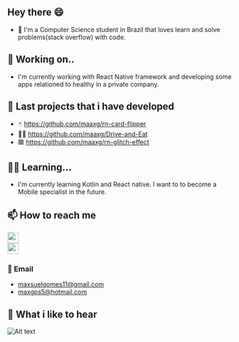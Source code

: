## Hey there :smile:

- 🔭  I'm a Computer Science student in Brazil that loves learn and solve problems(stack overflow) with code.

## 🌱 Working on..

- I'm currently working with React Native framework and developing some apps relationed to healthy in a private company.

## 💬 Last projects that i have developed
- :black_joker:  https://github.com/maaxg/rn-card-flipper
- :cook: https://github.com/maaxg/Drive-and-Eat
- :red_square:  https://github.com/maaxg/rn-glitch-effect

## :teacher: Learning...

- I'm currently learning Kotlin and React native. I want to to become a Mobile specialist in the future.

## 📫 How to reach me

[<img src="https://user-images.githubusercontent.com/49838612/106606041-6878ed80-6540-11eb-9d56-da46ed46cd13.png" width="25"/>](https://www.linkedin.com/in/maxsuel-gomes-79a2a1181/)   
[<img src="https://user-images.githubusercontent.com/49838612/106606503-f81e9c00-6540-11eb-9411-238c99cf8fb2.png" width="25"/>](https://www.instagram.com/maaxg._/)

### :email: Email
- maxsuelgomes11@gmail.com
- maxgps5@hotmail.com


## :musical_note: What i like to hear
![Alt text](https://spotify-recently-played-readme.vercel.app/api?user=maxsuel3245)
